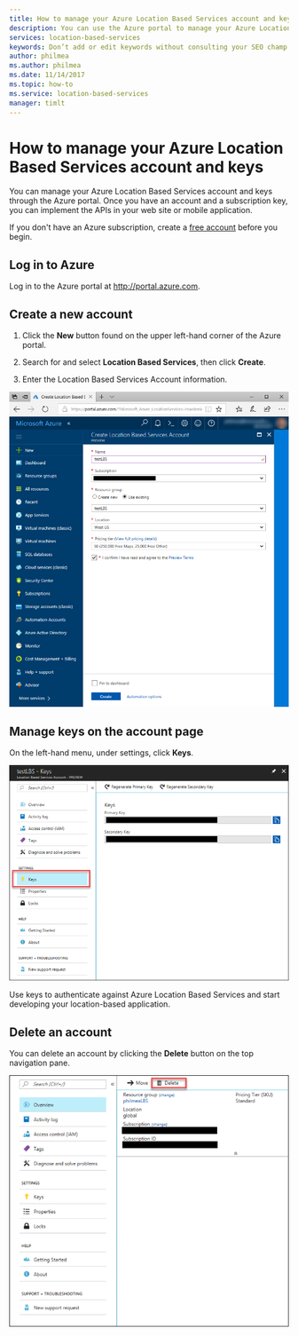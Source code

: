 ```yaml
---
title: How to manage your Azure Location Based Services account and keys | Microsoft Docs 
description: You can use the Azure portal to manage your Azure Location Based Services account and manage your access keys.
services: location-based-services
keywords: Don’t add or edit keywords without consulting your SEO champ.
author: philmea
ms.author: philmea
ms.date: 11/14/2017
ms.topic: how-to
ms.service: location-based-services
manager: timlt
---
```


# How to manage your Azure Location Based Services account and keys

You can manage your Azure Location Based Services account and keys through the Azure portal. Once you have an account and a subscription key, you can implement the APIs in your web site or mobile application.

If you don't have an Azure subscription, create a [free account](https://azure.microsoft.com/free/?WT.mc_id=A261C142F) before you begin.

## Log in to Azure 

Log in to the Azure portal at http://portal.azure.com.

## Create a new account

1. Click the **New** button found on the upper left-hand corner of the Azure portal.

2. Search for and select **Location Based Services**, then click **Create**.

3. Enter the Location Based Services Account information. 

![Enter account information in the portal](./media/how-to-manage-account-keys/new-account-portal.png)

## Manage keys on the account page

On the left-hand menu, under settings, click **Keys**.

![Manage account keys in the portal](./media/how-to-manage-account-keys/account-keys-portal.png)

Use keys to authenticate against Azure Location Based Services and start developing your location-based application.

## Delete an account

You can delete an account by clicking the **Delete** button on the top navigation pane.

![Delete your account in the portal](./media/how-to-manage-account-keys/account-delete-portal.png)
